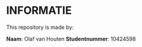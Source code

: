 INFORMATIE
==========

This repository is made by:

**Naam**: Olaf van Houten
**Studentnummer**: 10424598

